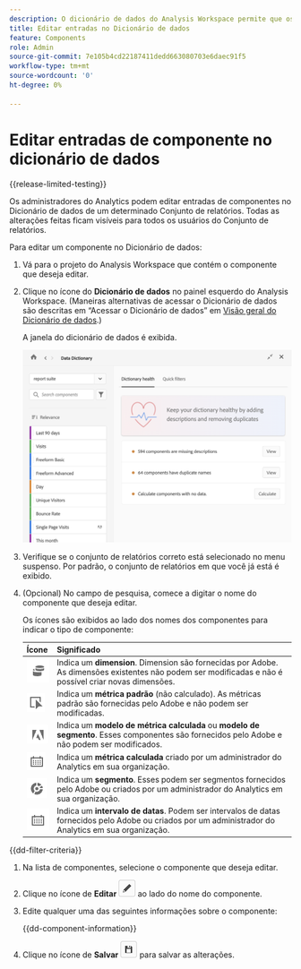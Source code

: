 ```yaml
---
description: O dicionário de dados do Analysis Workspace permite que os usuários rastreiem e criem um catálogo dos vários componentes no Analysis Workspace, incluindo seu uso pretendido, quais estão aprovados, quais são duplicatas e assim por diante.
title: Editar entradas no Dicionário de dados
feature: Components
role: Admin
source-git-commit: 7e105b4cd22187411dedd663080703e6daec91f5
workflow-type: tm+mt
source-wordcount: '0'
ht-degree: 0%

---
```


# Editar entradas de componente no dicionário de dados

{{release-limited-testing}}

Os administradores do Analytics podem editar entradas de componentes no Dicionário de dados de um determinado Conjunto de relatórios. Todas as alterações feitas ficam visíveis para todos os usuários do Conjunto de relatórios.

Para editar um componente no Dicionário de dados:

1. Vá para o projeto do Analysis Workspace que contém o componente que deseja editar.

1. Clique no ícone do **Dicionário de dados** no painel esquerdo do Analysis Workspace. (Maneiras alternativas de acessar o Dicionário de dados são descritas em “Acessar o Dicionário de dados” em [Visão geral do Dicionário de dados](/help/analyze/analysis-workspace/components/data-dictionary/data-dictionary-overview.md).)

   A janela do dicionário de dados é exibida.

   ![Visualização do administrador do Dicionário de dados](assets/data-dictionary-admin.png)

1. Verifique se o conjunto de relatórios correto está selecionado no menu suspenso. Por padrão, o conjunto de relatórios em que você já está é exibido.

1. (Opcional) No campo de pesquisa, comece a digitar o nome do componente que deseja editar.

   Os ícones são exibidos ao lado dos nomes dos componentes para indicar o tipo de componente:

   | Ícone | Significado |
   |---------|----------|
   | ![Ícone Dimension](assets/dimension-icon.png) | Indica um **dimension**. Dimension são fornecidas por Adobe. As dimensões existentes não podem ser modificadas e não é possível criar novas dimensões. |
   | ![Ícone Métrica](assets/default-metric-icon.png) | Indica um **métrica padrão** (não calculado). As métricas padrão são fornecidas pelo Adobe e não podem ser modificadas. |
   | ![Ícone Adobe](assets/default-calc-metric-icon.png) | Indica um **modelo de métrica calculada** ou **modelo de segmento**. Esses componentes são fornecidos pelo Adobe e não podem ser modificados. |
   | ![Ícone Calculadora](assets/calculated-metric-icon-created.png) | Indica um **métrica calculada** criado por um administrador do Analytics em sua organização. |
   | ![Ícone de segmento](assets/segment-icon.png) | Indica um **segmento**. Esses podem ser segmentos fornecidos pelo Adobe ou criados por um administrador do Analytics em sua organização. |
   | ![Ícone de intervalo de datas](assets/date-range-icon.png) | Indica um **intervalo de datas**. Podem ser intervalos de datas fornecidos pelo Adobe ou criados por um administrador do Analytics em sua organização. |

{{dd-filter-criteria}}

1. Na lista de componentes, selecione o componente que deseja editar.

1. Clique no ícone de **Editar** ![ícone de Editar Dicionário de dados](assets/data-dictionary-edit-icon.png) ao lado do nome do componente.

1. Edite qualquer uma das seguintes informações sobre o componente:

   {{dd-component-information}}

1. Clique no ícone de **Salvar** ![ícone de Salvar Dicionário de dados](assets/data-dictionary-save-icon.png) para salvar as alterações.
